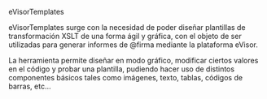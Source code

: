 eVisorTemplates

eVisorTemplates surge con la necesidad de poder diseñar plantillas de transformación XSLT de una forma ágil y gráfica, con el objeto de ser utilizadas para generar informes de @firma mediante la plataforma eVisor. 

La herramienta permite diseñar en modo gráfico, modificar ciertos valores en el código y probar una plantilla, pudiendo hacer uso de distintos componentes básicos tales como imágenes, texto, tablas, códigos de barras, etc…
